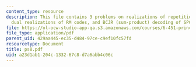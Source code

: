 ```yaml
---
content_type: resource
description: This file contains 3 problems on realizations of repetition and SPC codes,
  dual realizations of RM codes, and BCJR (sum-product) decoding of SPC codes.
file: https://ol-ocw-studio-app-qa.s3.amazonaws.com/courses/6-451-principles-of-digital-communication-ii-spring-2005/a23d1ab1204c133267c8d7a6abb4c06c_ps8.pdf
file_type: application/pdf
parent_uid: 429aa445-ec35-d484-97ce-c9ef10fc57fd
resourcetype: Document
title: ps8.pdf
uid: a23d1ab1-204c-1332-67c8-d7a6abb4c06c
---
```

